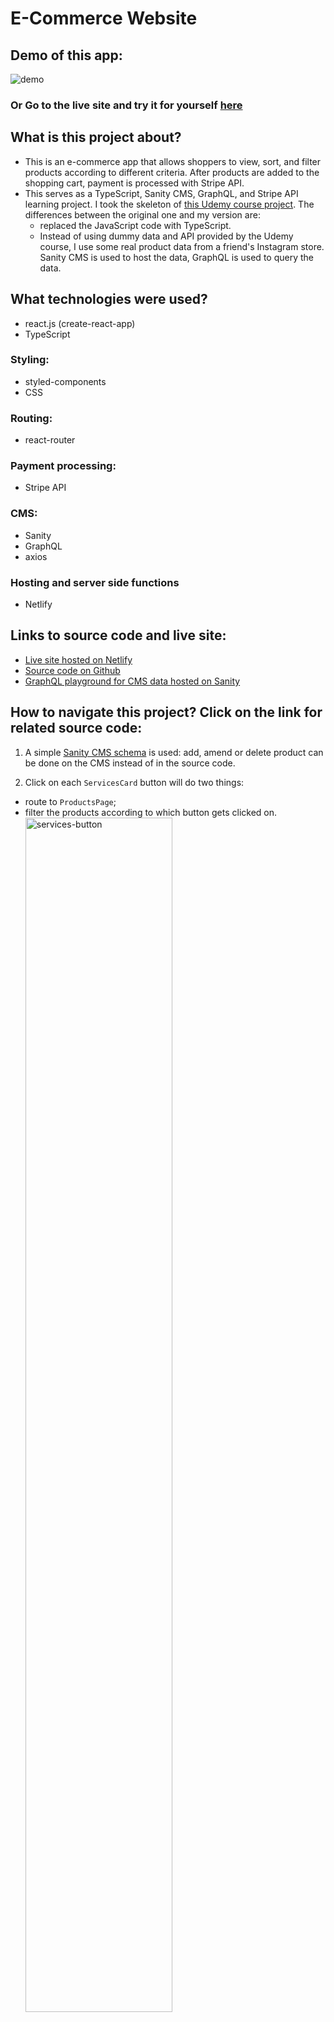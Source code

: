 # E-Commerce Website

## Demo of this app:

![demo](./src/assets/cute-buddy-demo.gif)

### Or Go to the live site and try it for yourself [here](https://cute-buddy.netlify.app/)

## What is this project about?

- This is an e-commerce app that allows shoppers to view, sort, and filter products according to different criteria. After products are added to the shopping cart, payment is processed with Stripe API.
- This serves as a TypeScript, Sanity CMS, GraphQL, and Stripe API learning project. I took the skeleton of [this Udemy course project](https://react-course-comfy-sloth-store.netlify.app/). The differences between the original one and my version are:
  - replaced the JavaScript code with TypeScript.
  - Instead of using dummy data and API provided by the Udemy course, I use some real product data from a friend's Instagram store. Sanity CMS is used to host the data, GraphQL is used to query the data.

## What technologies were used?

- react.js (create-react-app)
- TypeScript

### Styling:

- styled-components
- CSS

### Routing:

- react-router

### Payment processing:

- Stripe API

### CMS:

- Sanity
- GraphQL
- axios

### Hosting and server side functions

- Netlify

## Links to source code and live site:

- [Live site hosted on Netlify](https://cute-buddy.netlify.app/)
- [Source code on Github](https://github.com/-1codingguy/typescript-e-commerce)
- [GraphQL playground for CMS data hosted on Sanity](https://bqk6gkzk.api.sanity.io/v1/graphql/production/default)

## How to navigate this project? Click on the link for related source code:

1. A simple [Sanity CMS schema](https://github.com/1codingguy/typescript-e-commerce/blob/main/cutebuddy/schemas/product.js) is used: add, amend or delete product can be done on the CMS instead of in the source code.

2. Click on each `ServicesCard` button will do two things:

- route to `ProductsPage`;
- filter the products according to which button gets clicked on.
  <img src="./src/assets/services-button.png" alt="services-button" width="70%"/>
  - To achieve this, it has to go through three steps:

1. clear the previous filters
2. set `isClickFromServices` state variable to tru
3. update filters according to the button that gets clicked on

[Click here](https://github.com/1codingguy/typescript-e-commerce/blob/main/src/components/Services/ServicesCards.tsx#L21) for the relevant code.

- Why is there a `isClickFromServices` variable?
  - `ProductsPage` should display products of relevant service if routed from `Services` component.
  - But each time `ProductsPage` is mounted, `filters` are cleared since the page should display all products.
  - That means there are two cases for `ProductsPage`:
    - when the component mounts `filters` are cleared.
    - when the component mounts, and it is routed from `Services` component, `filters` should contain a value.
  - Therefore, an if statement is used to check if the page is routed from `Services`, [click here for the relevant code](https://github.com/1codingguy/typescript-e-commerce/blob/main/src/pages/ProductsPage.tsx#L10).

3. Shoppers can choose to view the products in `ListView` or `GridView`. [Click here for relevant code](https://github.com/1codingguy/typescript-e-commerce/blob/main/src/components/ProductList.tsx#L24).

4. Shoppers are able to filter products by different criteria, such as keyword, price, etc.

- [Click here for code structure](https://github.com/1codingguy/typescript-e-commerce/blob/main/src/components/Filters/Filters.tsx#L22);
- [Click here for filters updating function](https://github.com/1codingguy/typescript-e-commerce/blob/main/src/reducers/filter_reducer.ts#L61).

5. Products can be sorted by price or name, in ascending or descending order [Click here for sorting function](https://github.com/1codingguy/typescript-e-commerce/blob/main/src/reducers/filter_reducer.ts#L41).

6. Payment is processed by Stripe API, [click here for relevant code](https://github.com/1codingguy/typescript-e-commerce/blob/main/src/components/CheckoutForm.tsx).

7. Please note that the newsletter subscription part on `HomePage` does not do anything.
## Why did I build the project this way?

### About filtering:

Lots of thoughts were given about filter functions related to 'age' and 'height' because of the nature of the baby product. I am listing some reasons why `age` and `height` filters are set up in this way:

1. create "baskets of categories"

- Baby products, in general, are labelled as suitable for different ages, for instance:
  - 3-6 months
  - under 1 year old, or
  - all ages
- To filter the products according to these age descriptions, first I need to create some "baskets" of fixed categories like these:
  - 0-3 months
  - 3-6 months
  - 6-9 months
  - 9-12 months
  - 12-24 months
  - 24 months +
- Then assign a product one or more of these categories. For example,
  - if a product is suitable for an infant of `3-6 months`, then assign only such category.
  - if a product is labelled `0+`, i.e. suitable for all ages, then all of these categories should be assigned to the product.

2. Why use checkboxes for `age` filter, instead of selection tabs like `category`?

- A product can only be either a piece of `toy` or a piece of `clothing`, but cannot be both. Click on the selection tab of `toy` should display all the `toy` products.
- But a product can be suitable for multiple age categories, for example, a product for an infant under 6 months should have both `0-3 months` and `3-6 months`. Since multiple choices can be selected at the same time, checkboxes should be used.
- By default when the page mounts, it displays all products, which implicitly means none of the filters are applied. So a checkbox of `all` is not needed for `age` (unlike `category` filter) because the app should allow the user to apply different criteria one by one, instead of applying all the filters for the user by default.

- <img src="./src/assets/age-checkbox.png" alt="age-checkbox" width="70%"/>

3. Other than the 'category baskets', there should be text descriptions about `age` and `height`.

- if a product is suitable for an infant of height 65 cm, it is inside the category of `60-69 cm` for filtering purposes.
- But in the `singleProductPage`, it states "suitable for height: 65cm" to provide some readable text to the user.
- That means there are two fields related to 'height' factor in the Schema:
  - `height` refers to the categories (e.g. '60-69 cm'), a product can have zero or multiple of such categories.
  - `heightDescription` refers to the text description specified from the product manufacturer, which is also a more precise product description in readable text.

### Why react-router v5 instead of the latest react-router v6?

- When I started the project, the latest react-router v6 was released.
- I chose to keep using react-router v5 instead since this project is mainly a TypeScript learning project. Adapting to the latest version of react-router wasn't my priority.

## What can be further improved?

1. Filter in mobile view should use a modal instead of a toggle-able menu.
   <img src="./src/assets/filter-toggle.png" alt="filter-toggle" width="70%">

2. Schema design should take into account that that one product can have different variants. For instance, A product with different colours and sizes.
   - Different variants of a product should have the same `product_id`, but a different `SKU`. But since this is not a real store that gets used, it is not implemented in this project.

## How can you clone and tweak this project?

From your command line, first clone this repo:

```
# Clone this repository
$ git clone https://github.com/1codingguy/typescript-e-commerce.git

# Go into the repository
$ cd typescript-e-commerce

# Remove current origin repository
$ git remote remove origin

```

Then you can install the dependencies using NPM:

```
# Install dependencies
$ npm install

# Start development server
$ npm start
```

Happy coding!

---

## Author

**coding-guy**

- [GitHub](https://github.com/1codingguy)
- [Blog](https://blog.coding-guy.com/)
- [Twitter](https://twitter.com/1codingguy)
